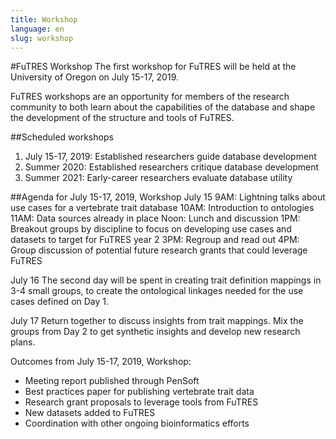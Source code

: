 ```yaml
---
title: Workshop
language: en
slug: workshop 
---
```


#FuTRES Workshop
The first workshop for FuTRES will be held at the University of Oregon on July 15-17, 2019.

FuTRES workshops are an opportunity for members of the research community to both learn about the capabilities of the database and shape the development of the structure and tools of FuTRES.


##Scheduled workshops
1. July 15-17, 2019: Established researchers guide database development
2. Summer 2020: Established researchers critique database development
3. Summer 2021: Early-career researchers evaluate database utility

##Agenda for July 15-17, 2019, Workshop
July 15 
9AM: Lightning talks about use cases for a vertebrate trait database
10AM: Introduction to ontologies
11AM: Data sources already in place
Noon: Lunch and discussion
1PM: Breakout groups by discipline to focus on developing use cases and datasets to target for FuTRES year 2
3PM: Regroup and read out
4PM: Group discussion of potential future research grants that could leverage FuTRES

July 16
The second day will be spent in creating trait definition mappings in 3-4 small groups, to create the ontological linkages needed for the use cases defined on Day 1. 

July 17
Return together to discuss insights from trait mappings. 
Mix the groups from Day 2 to get synthetic insights and develop new research plans.

Outcomes from July 15-17, 2019, Workshop:
- Meeting report published through PenSoft
- Best practices paper for publishing vertebrate trait data
- Research grant proposals to leverage tools from FuTRES
- New datasets added to FuTRES
- Coordination with other ongoing bioinformatics efforts
